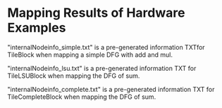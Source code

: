 Mapping Results of Hardware Examples
=====================

"internalNodeinfo_simple.txt" is a pre-generated information TXTfor TileBlock
   when mapping a simple DFG with add and mul.
   
"internalNodeinfo_lsu.txt" is a pre-generated information TXT for TileLSUBlock
       when mapping the DFG of sum.
 
"internalNodeinfo_complete.txt" is a pre-generated information TXT for TileCompleteBlock
        when mapping the DFG of sum.
       